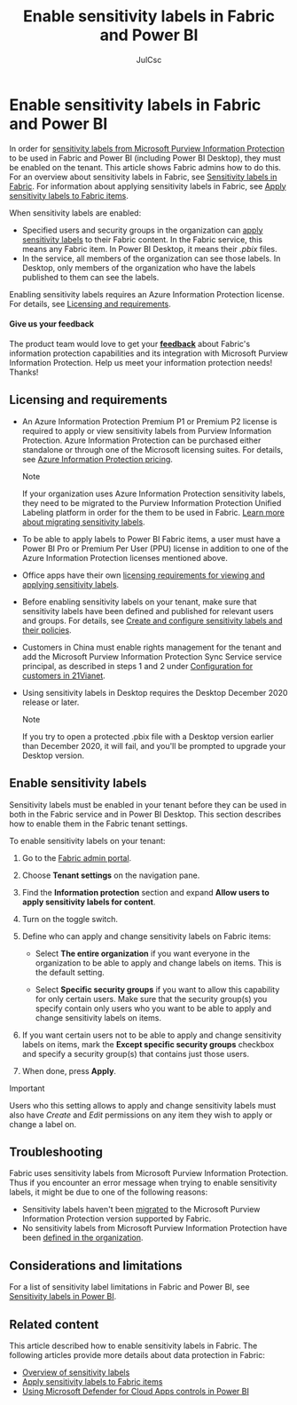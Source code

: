 ﻿---
title: Enable sensitivity labels in Fabric and Power BI
description: Learn how Fabric administrators can enable sensitivity labels in Fabric.
author: JulCsc
ms.author: juliacawthra
ms.service: powerbi
ms.subservice: powerbi-eim
ms.topic: how-to
ms.date: 06/05/2025
---
# Enable sensitivity labels in Fabric and Power BI

In order for [sensitivity labels from Microsoft Purview Information Protection](/microsoft-365/compliance/sensitivity-labels) to be used in Fabric and Power BI (including Power BI Desktop), they must be enabled on the tenant. This article shows Fabric admins how to do this. For an overview about sensitivity labels in Fabric, see [Sensitivity labels in Fabric](service-security-sensitivity-label-overview.md). For information about applying sensitivity labels in Fabric, see [Apply sensitivity labels to Fabric items](/fabric/get-started/apply-sensitivity-labels).

When sensitivity labels are enabled:

* Specified users and security groups in the organization can [apply sensitivity labels](/fabric/get-started/apply-sensitivity-labels) to their Fabric content. In the Fabric service, this means any Fabric item. In Power BI Desktop, it means their *.pbix* files.
* In the service, all members of the organization can see those labels. In Desktop, only members of the organization who have the labels published to them can see the labels.

Enabling sensitivity labels requires an Azure Information Protection license. For details, see [Licensing and requirements](#licensing-and-requirements).

#### Give us your feedback

The product team would love to get your **[feedback](https://forms.office.com/pages/responsepage.aspx?id=v4j5cvGGr0GRqy180BHbR-PPBJBIRPlBpEYIBVrF5lRUREtUREJJRzJZSzcyM1pZWU9LOUdSVkFKWC4u)** about Fabric's information protection capabilities and its integration with Microsoft Purview Information Protection. Help us meet your information protection needs! Thanks!

## Licensing and requirements

* An Azure Information Protection Premium P1 or Premium P2 license is required to apply or view sensitivity labels from Purview Information Protection. Azure Information Protection can be purchased either standalone or through one of the Microsoft licensing suites. For details, see [Azure Information Protection pricing](https://microsoft.com/security/business/information-protection/microsoft-purview-information-protection#Pricing).

  > [!NOTE]
  > If your organization uses Azure Information Protection sensitivity labels, they need to be migrated to the Purview Information Protection Unified Labeling platform in order for the them to be used in Fabric. [Learn more about migrating sensitivity labels](/azure/information-protection/configure-policy-migrate-labels).

* To be able to apply labels to Power BI Fabric items, a user must have a Power BI Pro or Premium Per User (PPU) license in addition to one of the Azure Information Protection licenses mentioned above.

* Office apps have their own [licensing requirements for viewing and applying sensitivity labels](/microsoft-365/compliance/get-started-with-sensitivity-labels#subscription-and-licensing-requirements-for-sensitivity-labels).

* Before enabling sensitivity labels on your tenant, make sure that sensitivity labels have been defined and published for relevant users and groups. For details, see [Create and configure sensitivity labels and their policies](/microsoft-365/compliance/create-sensitivity-labels).

* Customers in China must enable rights management for the tenant and add the Microsoft Purview Information Protection Sync Service service principal, as described in steps 1 and 2 under [Configuration for customers in 21Vianet](/azure/information-protection/parity-between-azure-information-protection#configuration-for-customers-in-21vianet).

* Using sensitivity labels in Desktop requires the Desktop December 2020 release or later.

  > [!NOTE]
  > If you try to open a protected .pbix file with a Desktop version earlier than December 2020, it will fail, and you'll be prompted to upgrade your Desktop version.

## Enable sensitivity labels

Sensitivity labels must be enabled in your tenant before they can be used in both in the Fabric service and in Power BI Desktop. This section describes how to enable them in the Fabric tenant settings.

To enable sensitivity labels on your tenant:

1. Go to the [Fabric admin portal](/fabric/admin/admin-center#how-to-get-to-the-admin-portal).

1. Choose **Tenant settings** on the navigation pane.

1. Find the **Information protection** section and expand **Allow users to apply sensitivity labels for content**.

1. Turn on the toggle switch.

1. Define who can apply and change sensitivity labels on Fabric items:

   * Select **The entire organization** if you want everyone in the organization to be able to apply and change labels on items. This is the default setting.

   * Select **Specific security groups** if you want to allow this capability for only certain users. Make sure that the security group(s) you specify contain only users who you want to be able to apply and change sensitivity labels on items.

1. If you want certain users not to be able to apply and change sensitivity labels on items, mark the **Except specific security groups** checkbox and specify a security group(s) that contains just those users.

1. When done, press **Apply**.

> [!IMPORTANT]
> Users who this setting allows to apply and change sensitivity labels must also have *Create* and *Edit* permissions on any item they wish to apply or change a label on.

## Troubleshooting

Fabric uses sensitivity labels from Microsoft Purview Information Protection. Thus if you encounter an error message when trying to enable sensitivity labels, it might be due to one of the following reasons:

* Sensitivity labels haven't been [migrated](#enable-sensitivity-labels) to the Microsoft Purview Information Protection version supported by Fabric.
* No sensitivity labels from Microsoft Purview Information Protection have been [defined in the organization](#enable-sensitivity-labels).

## Considerations and limitations

For a list of sensitivity label limitations in Fabric and Power BI, see [Sensitivity labels in Power BI](service-security-sensitivity-label-overview.md#considerations-and-limitations).

## Related content

This article described how to enable sensitivity labels in Fabric. The following articles provide more details about data protection in Fabric:

* [Overview of sensitivity labels](service-security-sensitivity-label-overview.md)
* [Apply sensitivity labels to Fabric items](/fabric/get-started/apply-sensitivity-labels)
* [Using Microsoft Defender for Cloud Apps controls in Power BI](/fabric/governance/service-security-using-defender-for-cloud-apps-controls)

